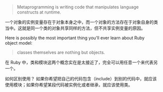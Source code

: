 
> Metaprogramming is writing code that manipulates language constructs at runtime.

一个对象的实例变量存在于对象本身之中，而一个对象的方法存在于对象自身的类当中。这就是同一个类的对象共享同样的方法，但不共享实例变量的原因。

Here is possibly the most important thing you'll ever learn about Ruby object model:

  > classes themselves are nothing but objects.

在 Ruby 中，类和模块这两个概念实在是太接近了，完全可以用任意一个来代表另一个。

如何区别使用？
如果你希望把自己的代码包含（include）到别的代码中，就应该使用模块；如果你希望某段代码被实例化或者继承，就应该使用类。
